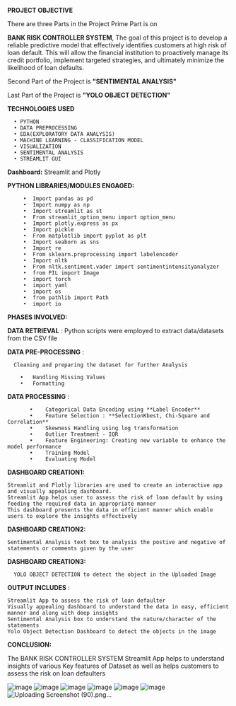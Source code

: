 **PROJECT OBJECTIVE**
   
There are three Parts in the Project Prime Part is on 
    
  **BANK RISK CONTROLLER SYSTEM**, The goal of this project is to develop a reliable predictive model that effectively identifies customers at high risk of loan default. 
This will allow the financial institution to proactively manage its credit portfolio, implement targeted strategies, and 
ultimately minimize the likelihood of loan defaults.
  
  Second Part of the Project is **"SENTIMENTAL ANALYSIS"**
  
  Last Part of the Project is **"YOLO OBJECT DETECTION"**

**TECHNOLOGIES USED**

      •	PYTHON
      •	DATA PREPROCESSING
      •	EDA(EXPLORATORY DATA ANALYSIS)
      •	MACHINE LEARNING - CLASSIFICATION MODEL
      •	VISUALIZATION
      •	SENTIMENTAL ANALYSIS
      •	STREAMLIT GUI

**Dashboard:** Streamlit and  Plotly

**PYTHON LIBRARIES/MODULES ENGAGED:**

         •	Import pandas as pd 
         •	Import numpy as np
         •	Import streamlit as st
         •	From streamlit_option_menu import option_menu
         •	Import plotly.express as px
         •	Import pickle
         •	From matplotlib import pyplot as plt
         •	Import seaborn as sns
         •	Import re
         •	From sklearn.preprocessing import labelencoder
         •	Import nltk
         •	From nltk.sentiment.vader import sentimentintensityanalyzer
         •	from PIL import Image
         •	import torch
         •	import yaml
         •	import os
         •	from pathlib import Path
         •	import io


**PHASES INVOLVED:**

**DATA RETRIEVAL** : Python scripts were employed to extract data/datasets from the CSV file

**DATA PRE-PROCESSING** : 

      Cleaning and preparing the dataset for further Analysis
        
        •	Handling Missing Values
        •	Formatting

**DATA PROCESSING** :

           •	Categorical Data Encoding using **Label Encoder**
           •	Feature Selection : **SelectionKbest, Chi-Square and Correlation**
           •	Skewness Handling using log transformation
           •	Outlier Treatment - IQR
           •	Feature Engineering: Creating new variable to enhance the model performance
           •	Training Model
           •	Evaluating Model  

**DASHBOARD CREATION1:**

    Streamlit and Plotly libraries are used to create an interactive app and visually appealing dashboard. 
    Streamlit App helps user to assess the risk of loan default by using feeding the required data in appropriate manner
    This dashboard presents the data in efficient manner which enable users to explore the insights effectively  

**DASHBOARD CREATION2:**

    Sentimental Analysis text box to analysis the postive and negative of statements or comments given by the user

**DASHBOARD CREATION3:**

      YOLO OBJECT DETECTION to detect the object in the Uploaded Image
   
**OUTPUT INCLUDES** :

    Streamlit App to assess the risk of loan defaulter
    Visually appealing dashboard to understand the data in easy, efficient manner and along with deep insights
    Sentimental Analysis box to understand the nature/character of the statements
    Yolo Object Detection Dashboard to detect the objects in the image

**CONCLUSION:**

The BANK RISK CONTROLLER SYSTEM Streamlit App helps to understand insights of various Key features of Dataset as well as helps customers to assess the risk on loan defaulters

![image](https://github.com/user-attachments/assets/fe7da6b7-62f1-4f02-966b-bbe2a583052e)
![image](https://github.com/user-attachments/assets/c1405b64-2bb0-4e03-a0a7-b46a74f7fe2e)
![image](https://github.com/user-attachments/assets/454357f1-76d7-4bfd-b8c1-29d31cdf4783)
![image](https://github.com/user-attachments/assets/12d6a766-b04a-4443-9796-215025702c16)
![image](https://github.com/user-attachments/assets/b901cae4-7de6-4855-81fe-4b79696aeedf)
![image](https://github.com/user-attachments/assets/cdf30df6-e6c2-42ec-815e-8a2503af7cc6)
![Uploading Screenshot (90).png…]()








